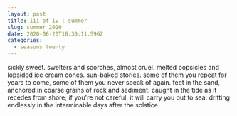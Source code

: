 ```yaml
---
layout: post
title: iii of iv | summer
slug: summer 2020
date: 2020-06-20T16:30:11.596Z
categories:
  - seasons twenty
---
```

sickly sweet. swelters and scorches, almost cruel. melted popsicles and lopsided ice cream cones. sun-baked stories. some of them you repeat for years to come, some of them you never speak of again. feet in the sand, anchored in coarse grains of rock and sediment. caught in the tide as it recedes from shore; if you're not careful, it will carry you out to sea. drifting endlessly in the interminable days after the solstice.